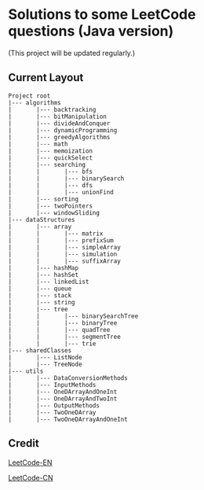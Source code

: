 ﻿# Solutions to some LeetCode questions (Java version) 
 (This project will be updated regularly.)

## Current Layout
```
Project root
|--- algorithms
|       |--- backtracking
|       |--- bitManipulation
|       |--- divideAndConquer
|       |--- dynamicProgramming
|       |--- greedyAlgorithms
|       |--- math
|       |--- memoization
|       |--- quickSelect
|       |--- searching
|       |       |--- bfs
|       |       |--- binarySearch
|       |       |--- dfs
|       |       |--- unionFind
|       |--- sorting
|       |--- twoPointers
|       |--- windowSliding
|--- dataStructures
|       |--- array
|       |       |--- matrix
|       |       |--- prefixSum
|       |       |--- simpleArray
|       |       |--- simulation
|       |       |--- suffixArray
|       |--- hashMap
|       |--- hashSet
|       |--- linkedList
|       |--- queue
|       |--- stack
|       |--- string
|       |--- tree
|       |       |--- binarySearchTree
|       |       |--- binaryTree
|       |       |--- quadTree
|       |       |--- segmentTree
|       |       |--- trie
|--- sharedClasses
|       |--- ListNode
|       |--- TreeNode
|--- utils
|       |--- DataConversionMethods
|       |--- InputMethods
|       |--- OneDArrayAndOneInt
|       |--- OneDArrayAndTwoInt
|       |--- OutputMethods
|       |--- TwoOneDArray
|       |--- TwoOneDArrayAndOneInt
```

## Credit
[LeetCode-EN](https://leetcode.com/problemset/all/)

[LeetCode-CN](https://leetcode.cn/problemset/all/)